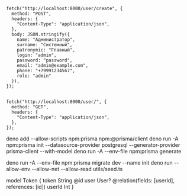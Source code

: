 ```
fetch("http://localhost:8000/user/create", {
  method: "POST",
  headers: {
    "Content-Type": "application/json",
  },
  body: JSON.stringify({
    name: "Администратор",
    surname: "Системный",
    patronymic: "Главный",
    login: "admin",
    password: "password",
    email: "admin@example.com",
    phone: "+79991234567",
    role: "admin"
  }),
});


fetch("http://localhost:8000/user/", {
  method: "GET",
  headers: {
    "Content-Type": "application/json",
  },
});
```

deno add --allow-scripts npm:prisma npm:@prisma/client
deno run -A npm:prisma init --datasource-provider postgresql --generator-provider prisma-client --with-model
deno run -A --env-file npm:prisma generate

deno run -A --env-file npm:prisma migrate dev --name init
deno run --allow-env --allow-net --allow-read utils/seed.ts  

model Token {
token String @id
user User? @relation(fields: [userId], references: [id])
userId Int
}
